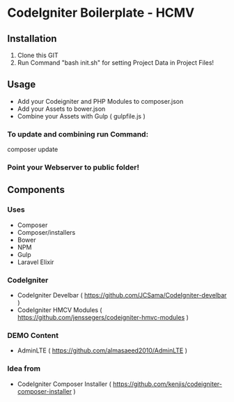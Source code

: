 # CodeIgniter Boilerplate - HCMV

## Installation

1. Clone this GIT
2. Run Command "bash init.sh" for setting Project Data in Project Files!

## Usage
- Add your Codeigniter and PHP Modules to composer.json
- Add your Assets to bower.json
- Combine your Assets with Gulp ( gulpfile.js )

### To update and combining run Command:
composer update

### Point your Webserver to public folder!

## Components

### Uses
- Composer
- Composer/installers
- Bower
- NPM
- Gulp
- Laravel Elixir

### CodeIgniter
- CodeIgniter Develbar ( https://github.com/JCSama/CodeIgniter-develbar )
- CodeIgniter HMCV Modules ( https://github.com/jenssegers/codeigniter-hmvc-modules )

### DEMO Content
- AdminLTE ( https://github.com/almasaeed2010/AdminLTE )

### Idea from
- CodeIgniter Composer Installer ( https://github.com/kenjis/codeigniter-composer-installer )
